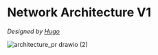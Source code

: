 # Network Architecture V1
_Designed by [Hugo](https://github.com/tigrou23)_

![architecture_pr drawio (2)](https://github.com/tigrou23/UTC-PR00/assets/54220880/5e88c15f-ea0a-4912-b245-2be37966c799)
